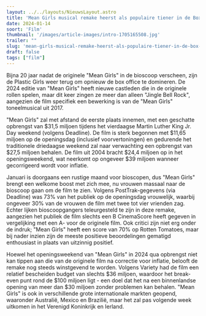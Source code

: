 ```yaml
---
layout: ../../layouts/NieuwsLayout.astro
title: 'Mean Girls musical remake heerst als populaire tiener in de Box Office met een openingsweekend van $31 miljoen'
date: 2024-01-14
soort: 'Film'
thumbnail: '/images/article-images/intro-1705165508.jpg'
trailer: ""
slug: 'mean-girls-musical-remake-heerst-als-populaire-tiener-in-de-box-office-met-een-openingsweekend-van-31-miljoen'
draft: false
tags: ["film"]
---
```



Bijna 20 jaar nadat de originele "Mean Girls" in de bioscoop verscheen, zijn de Plastic Girls weer terug om opnieuw de box office te domineren. De 2024 editie van "Mean Girls" heeft nieuwe castleden die in de originele rollen spelen, maar dit keer zingen ze meer dan alleen "Jingle Bell Rock", aangezien de film specifiek een bewerking is van de "Mean Girls" toneelmusical uit 2017.

"Mean Girls" zal met afstand de eerste plaats innemen, met een geschatte opbrengst van $31,5 miljoen tijdens het vierdaagse Martin Luther King Jr. Day weekend (volgens Deadline). De film is sterk begonnen met $11,65 miljoen op de openingsdag (inclusief voorvertoningen) en gedurende het traditionele driedaagse weekend zal naar verwachting een opbrengst van $27,5 miljoen behalen. De film uit 2004 bracht $24,4 miljoen op in het openingsweekend, wat neerkomt op ongeveer $39 miljoen wanneer gecorrigeerd wordt voor inflatie.

Januari is doorgaans een rustige maand voor bioscopen, dus "Mean Girls" brengt een welkome boost met zich mee, nu vrouwen massaal naar de bioscoop gaan om de film te zien. Volgens PostTrak-gegevens (via Deadline) was 73% van het publiek op de openingsdag vrouwelijk, waarbij ongeveer 30% van de vrouwen de film met twee tot vier vrienden zag. Echter lijken bioscoopgangers teleurgesteld te zijn in deze remake, aangezien het publiek de film slechts een B CinemaScore heeft gegeven in vergelijking met een A- voor de originele film. Ook critici zijn niet erg onder de indruk; "Mean Girls" heeft een score van 70% op Rotten Tomatoes, maar bij nader inzien zijn de meeste positieve beoordelingen gematigd enthousiast in plaats van uitzinnig positief.


Hoewel het openingsweekend van "Mean Girls" in 2024 qua opbrengst niet kan tippen aan die van de originele film na correctie voor inflatie, belooft de remake nog steeds winstgevend te worden. Volgens Variety had de film een relatief bescheiden budget van slechts $36 miljoen, waardoor het break-even punt rond de $100 miljoen ligt - een doel dat het na een binnenlandse opening van meer dan $30 miljoen zonder problemen kan behalen. "Mean Girls" is ook in verschillende grote internationale markten geopend, waaronder Australië, Mexico en Brazilië, maar het zal pas volgende week uitkomen in het Verenigd Koninkrijk en Ierland.
